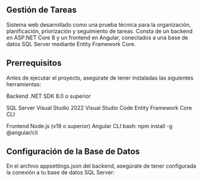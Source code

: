 ## Gestión de Tareas
Sistema web desarrollado como una prueba técnica para la organización, planificación, priorización y seguimiento de tareas.
Consta de un backend en ASP.NET Core 8 y un frontend en Angular, conectados a una base de datos SQL Server mediante Entity Framework Core. 

## Prerrequisitos
Antes de ejecutar el proyecto, asegúrate de tener instaladas las siguientes herramientas:

Backend
.NET SDK 8.0 o superior

SQL Server
Visual Studio 2022
Visual Studio Code
Entity Framework Core CLI

Frontend
Node.js (v18 o superior)
Angular CLI 
bash: npm install -g @angular/cli

## Configuración de la Base de Datos
En el archivo appsettings.json del backend, asegúrate de tener configurada la conexión a tu base de datos SQL Server:

